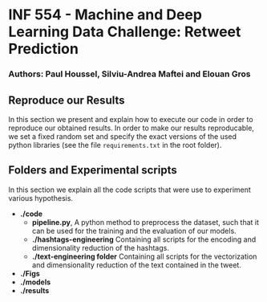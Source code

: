 # INF 554 - Machine and Deep Learning Data Challenge: Retweet Prediction

### Authors: Paul Houssel, Silviu-Andrea Maftei and Elouan Gros

## Reproduce our Results
In this section we present  and explain how to execute our code in order to reproduce our obtained results. In order to make our results reproducable, we set a fixed random set and specify the exact versions of the used python libraries (see the file ```requirements.txt``` in the root folder).  
## Folders and Experimental scripts
In this section we explain all the code scripts that were use to experiment various hypothesis.
- **./code**
    - **pipeline.py**, A python method to preprocess the dataset, such that it can be used for the training and the evaluation of our models. 
    - **./hashtags-engineering**
    Containing all scripts for the encoding and dimensionality reduction of the hashtags. 
    - **./text-engineering folder**
    Containing all scripts for the vectorization and dimensionality reduction of the text contained in the tweet.
- **./Figs**
- **./models**
- **./results**